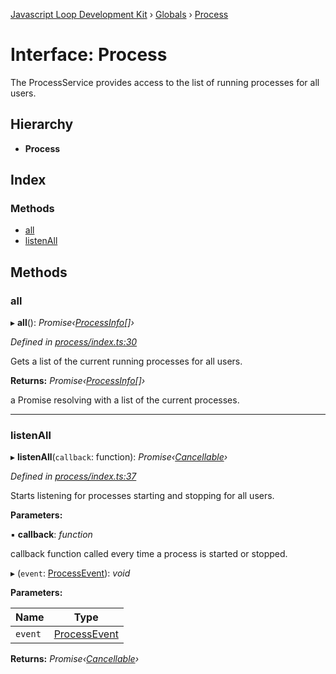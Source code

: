 [Javascript Loop Development Kit](../README.md) › [Globals](../globals.md) › [Process](process.md)

# Interface: Process

The ProcessService provides access to the list of running processes for all users.

## Hierarchy

* **Process**

## Index

### Methods

* [all](process.md#all)
* [listenAll](process.md#listenall)

## Methods

###  all

▸ **all**(): *Promise‹[ProcessInfo](processinfo.md)[]›*

*Defined in [process/index.ts:30](https://github.com/open-olive/loop-development-kit/blob/ba5f0aac/ldk/javascript/src/process/index.ts#L30)*

Gets a list of the current running processes for all users.

**Returns:** *Promise‹[ProcessInfo](processinfo.md)[]›*

a Promise resolving with a list of the current processes.

___

###  listenAll

▸ **listenAll**(`callback`: function): *Promise‹[Cancellable](cancellable.md)›*

*Defined in [process/index.ts:37](https://github.com/open-olive/loop-development-kit/blob/ba5f0aac/ldk/javascript/src/process/index.ts#L37)*

Starts listening for processes starting and stopping for all users.

**Parameters:**

▪ **callback**: *function*

callback function called every time a process is started or stopped.

▸ (`event`: [ProcessEvent](processevent.md)): *void*

**Parameters:**

Name | Type |
------ | ------ |
`event` | [ProcessEvent](processevent.md) |

**Returns:** *Promise‹[Cancellable](cancellable.md)›*
